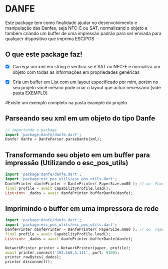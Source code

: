 # DANFE



Este package tem como finalidade ajudar no desenvolvimento e manipulação das Danfes, seja NFC-E ou SAT, normalizand o objeto e também criando um buffer de uma impressão padrão para ser enviada para qualquer dispositivo que imprima ESC/POS


## O que este package faz!
- [x] Carrega um xml em string e verifica se é SAT ou NFC-E e normaliza um objeto com todas as informações em propriedades genéricas
- [x] Cria um buffer em List<int> com um layout especificado por mim, porém no seu projeto você mesmo pode criar o layout que achar necessário (vide pasta EXEMPLO)




#Existe um exemplo completo na pasta example do projeto




## Parseando seu xml em um objeto do tipo Danfe

```dart
// importando o package
import 'package:danfe/danfe.dart';
Danfe? danfe = DanfeParser.parseDanfe(xml);

```

## Transformando seu objeto em um buffer para impressão (Utilizando o esc_pos_utils)

```dart
import 'package:danfe/danfe.dart';
import 'package:esc_pos_utils/esc_pos_utils.dart';
DanfePrinter danfePrinter = DanfePrinter( PaperSize.mm80 ); // ou  PaperSize.mm50
final profile = await CapabilityProfile.load();
List<int> _dados = await danfePrinter.bufferDanfe(danfe);

```


## Imprimindo o buffer em uma impressora de rede

```dart
import 'package:danfe/danfe.dart';
import 'package:esc_pos_utils/esc_pos_utils.dart';
DanfePrinter danfePrinter = DanfePrinter( PaperSize.mm80 ); // ou  PaperSize.mm50
final profile = await CapabilityProfile.load();
List<int> _dados = await danfePrinter.bufferDanfe(danfe);

NetworkPrinter printer = NetworkPrinter(paper, profile);
await printer.connect('192.168.5.111', port: 9100);
printer.rawBytes(_dados);
printer.disconnect();

```


